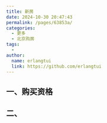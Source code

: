 ```yaml
---
title: 新房
date: 2024-10-30 20:47:43
permalink: /pages/63853a/
categories:
  - 更多
  - 北京购房 
tags:
  - 
author: 
  name: erlangtui
  link: https://github.com/erlangtui
---
```


## 一、购买资格

## 二、